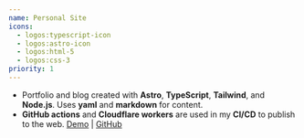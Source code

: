 ```yaml
---
name: Personal Site
icons:
  - logos:typescript-icon
  - logos:astro-icon
  - logos:html-5
  - logos:css-3
priority: 1
---
```


- Portfolio and blog created with **Astro**, **TypeScript**, **Tailwind**, and **Node.js**. Uses **yaml** and **markdown** for content.
- **GitHub actions** and **Cloudflare workers** are used in my **CI/CD** to publish to the web. [Demo](https://average.website) | [GitHub](https://github.com/jetboom/personal-site)
